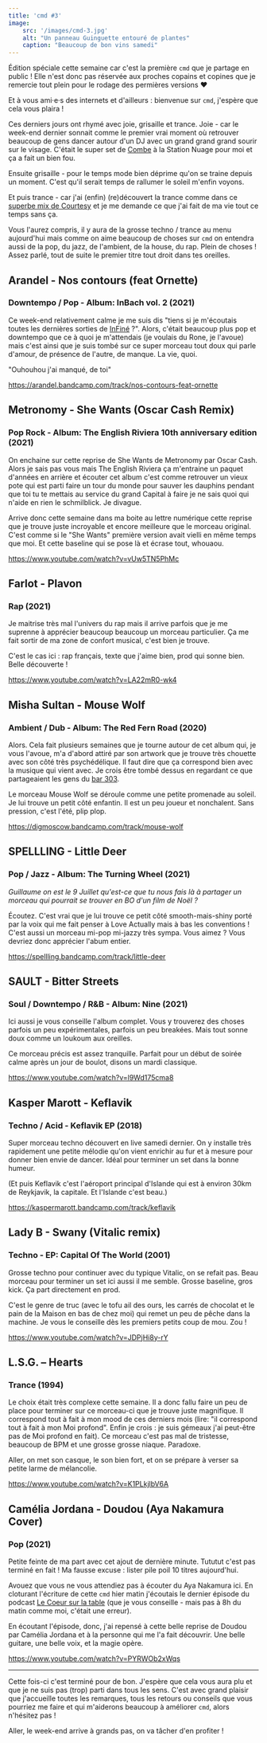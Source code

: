 ```yaml
---
title: 'cmd #3'
image:
    src: '/images/cmd-3.jpg'
    alt: "Un panneau Guinguette entouré de plantes"
    caption: "Beaucoup de bon vins samedi"
---
```


Édition spéciale cette semaine car c'est la première `cmd` que je partage en
public ! Elle n'est donc pas réservée aux proches copains et copines que je
remercie tout plein pour le rodage des permières versions ♥

Et à vous ami·e·s des internets et d'ailleurs : bienvenue sur `cmd`, j'espère que
cela vous plaira !

Ces derniers jours ont rhymé avec joie, grisaille et trance. Joie - car le
week-end dernier sonnait comme le premier vrai moment où retrouver beaucoup de
gens dancer autour d'un DJ avec un grand grand grand sourir sur le visage.
C'était le super set de [Combe](https://www.facebook.com/djCombe) à la Station
Nuage pour moi et ça a fait un bien fou.

Ensuite grisaille - pour le temps mode bien déprime qu'on se traine depuis un
moment. C'est qu'il serait temps de rallumer le soleil m'enfin voyons.

Et puis trance - car j'ai (enfin) (re)découvert la trance comme dans ce
[superbe mix de Courtesy](https://www.youtube.com/watch?v=yEgV-alFoIU) et je me
demande ce que j'ai fait de ma vie tout ce temps sans ça.

Vous l'aurez compris, il y aura de la grosse techno / trance au menu aujourd'hui
mais comme on aime beaucoup de choses sur `cmd` on entendra aussi de la pop, du
jazz, de l'ambient, de la house, du rap. Plein de choses ! Assez parlé, tout de
suite le premier titre tout droit dans tes oreilles.


## Arandel - Nos contours (feat Ornette)
### Downtempo / Pop - Album: InBach vol. 2 (2021)

Ce week-end relativement calme je me suis dis "tiens si je m'écoutais toutes les
dernières sorties de [InFiné](https://infine-rec.bandcamp.com/artists) ?".
Alors, c'était beaucoup plus pop et downtempo que ce à quoi je m'attendais (je
voulais du Rone, je l'avoue) mais c'est ainsi que je suis tombé sur ce super
morceau tout doux qui parle d'amour, de présence de l'autre, de manque. La vie,
quoi.

"Ouhouhou j'ai manqué, de toi"

https://arandel.bandcamp.com/track/nos-contours-feat-ornette


## Metronomy - She Wants (Oscar Cash Remix)
### Pop Rock - Album: The English Riviera 10th anniversary edition (2021)

On enchaine sur cette reprise de She Wants de Metronomy par Oscar Cash. Alors
je sais pas vous mais The English Riviera ça m'entraine un paquet d'années en
arrière et écouter cet album c'est comme retrouver un vieux pote qui est
parti faire un tour du monde pour sauver les dauphins pendant que toi tu te
mettais au service du grand Capital à faire je ne sais quoi qui n'aide en rien
le schmilblick. Je divague.

Arrive donc cette semaine dans ma boite au lettre numérique cette reprise que je
trouve juste incroyable et encore meilleure que le morceau original. C'est comme
si le "She Wants" première version avait vielli en même temps que moi.
Et cette baseline qui se pose là et écrase tout, whouaou.

https://www.youtube.com/watch?v=vUw5TN5PhMc


## Farlot - Plavon
### Rap (2021)

Je maitrise très mal l'univers du rap mais il arrive parfois que je me suprenne
à apprécier beaucoup beaucoup un morceau particulier. Ça me fait sortir de ma
zone de confort musical, c'est bien je trouve.

C'est le cas ici : rap français, texte que j'aime bien, prod qui sonne bien.
Belle découverte !

https://www.youtube.com/watch?v=LA22mR0-wk4


## Misha Sultan - Mouse Wolf
### Ambient / Dub - Album: The Red Fern Road (2020)

Alors. Cela fait plusieurs semaines que je tourne autour de cet album qui, je
vous l'avoue, m'a d'abord attiré par son artwork que je trouve très chouette
avec son côté très psychédélique. Il faut dire que ça correspond bien avec la
musique qui vient avec. Je crois être tombé dessus en regardant ce que
partageaient les gens du [bar 303](https://www.instagram.com/bar303nantes/).

Le morceau Mouse Wolf se déroule comme une petite promenade au soleil. Je lui
trouve un petit côté enfantin. Il est  un peu joueur et nonchalent. Sans
pression, c'est l'été, plip plop.

https://digmoscow.bandcamp.com/track/mouse-wolf


## SPELLLING - Little Deer
### Pop / Jazz - Album: The Turning Wheel (2021)

*Guillaume on est le 9 Juillet qu'est-ce que tu nous fais là à partager un
morceau qui pourrait se trouver en BO d'un film de Noël ?*

Écoutez. C'est vrai que je lui trouve ce petit côté smooth-mais-shiny porté par
la voix qui me fait penser à Love Actually mais à bas les conventions ! C'est
aussi un morceau mi-pop mi-jazzy très sympa. Vous aimez ? Vous devriez donc
apprécier l'abum entier.

https://spellling.bandcamp.com/track/little-deer


## SAULT - Bitter Streets
### Soul / Downtempo / R&B - Album: Nine (2021)

Ici aussi je vous conseille l'album complet. Vous y trouverez des choses
parfois un peu expérimentales, parfois un peu breakées. Mais tout
sonne doux comme un loukoum aux oreilles.

Ce morceau précis est assez tranquille. Parfait pour un début de soirée calme
après un jour de boulot, disons un mardi classique.

https://www.youtube.com/watch?v=l9Wd175cma8


## Kasper Marott - Keflavik
### Techno / Acid - Keflavik EP (2018)

Super morceau techno découvert en live samedi dernier. On y installe très
rapidement une petite mélodie qu'on vient enrichir au fur et à mesure pour
donner bien envie de dancer. Idéal pour terminer un set dans la bonne humeur.

(Et puis Keflavik c'est l'aéroport principal d'Islande qui est à environ 30km de
Reykjavik, la capitale. Et l'Islande c'est beau.)

https://kaspermarott.bandcamp.com/track/keflavik


## Lady B - Swany (Vitalic remix)
### Techno - EP: Capital Of The World (2001)

Grosse techno pour continuer avec du typique Vitalic, on se refait pas. Beau
morceau pour terminer un set ici aussi il me semble. Grosse baseline, gros
kick. Ça part directement en prod.

C'est le genre de truc (avec le tofu ail des ours, les carrés de chocolat et le
pain de la Maison en bas de chez moi) qui remet un peu de pêche dans la machine.
Je vous le conseille dès les premiers petits coup de mou. Zou !

https://www.youtube.com/watch?v=JDPjHi8y-rY


## L.S.G. – Hearts
### Trance (1994)

Le choix était très complexe cette semaine.
Il a donc fallu faire un peu de place pour terminer sur ce morceau-ci que je
trouve juste magnifique.
Il correspond tout à fait à mon mood de ces derniers mois (lire:
"il correspond tout à fait à mon Moi profond". Enfin je crois : je suis gémeaux
j'ai peut-être pas de Moi profond en fait). Ce morceau c'est pas mal de
tristesse, beaucoup de BPM et une grosse grosse niaque. Paradoxe.

Aller, on met son casque, le son bien fort, et on se prépare à verser sa petite
larme de mélancolie.

https://www.youtube.com/watch?v=K1PLkjlbV6A


## Camélia Jordana - Doudou (Aya Nakamura Cover)
### Pop (2021)

Petite feinte de ma part avec cet ajout de dernière minute. Tututut c'est pas
terminé en fait ! Ma fausse excuse : lister pile poil 10 titres aujourd'hui.

Avouez que vous ne vous attendiez pas à écouter du Aya Nakamura ici. En
cloturant l'écriture de cette `cmd` hier matin j'écoutais le dernier épisode du
podcast [Le Coeur sur la table](https://www.binge.audio/podcast/le-coeur-sur-la-table)
(que je vous conseille - mais pas à 8h du matin comme moi, c'était une erreur).

En écoutant l'épisode, donc, j'ai repensé à cette belle reprise de Doudou par
Camélia Jordana et à la personne qui me l'a fait découvrir. Une belle guitare,
une belle voix, et la magie opère.

https://www.youtube.com/watch?v=PYRWOb2xWqs


---


Cette fois-ci c'est terminé pour de bon. J'espère que cela vous aura plu et que
je ne suis pas (trop) parti dans tous les sens. C'est avec grand plaisir
que j'accueille toutes les remarques, tous les retours ou conseils que vous
pourriez me faire et qui m'aiderons beaucoup à améliorer `cmd`, alors n'hésitez
pas !

Aller, le week-end arrive à grands pas, on va tâcher d'en profiter !

